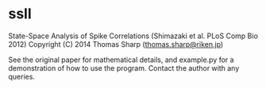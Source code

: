 ssll
====

State-Space Analysis of Spike Correlations (Shimazaki et al. PLoS Comp Bio 2012)
Copyright (C) 2014  Thomas Sharp (thomas.sharp@riken.jp)

See the original paper for mathematical details, and example.py for a
demonstration of how to use the program. Contact the author with any queries.
